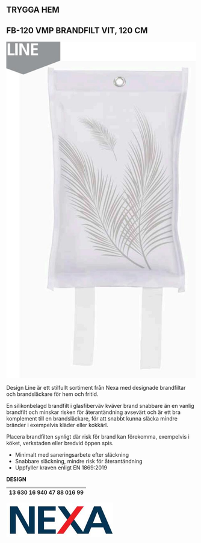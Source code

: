 ## **TRYGGA HEM**

## **FB-120 VMP** BRANDFILT VIT, 120 CM

![](images/_page_0_Picture_2.jpeg)

Design Line är ett stilfullt sortiment från Nexa med designade brandfiltar och brandsläckare för hem och fritid.

En silikonbelagd brandfilt i glasfiberväv kväver brand snabbare än en vanlig brandfilt och minskar risken för återantändning avsevärt och är ett bra komplement till en brandsläckare, för att snabbt kunna släcka mindre bränder i exempelvis kläder eller kokkärl.

Placera brandfilten synligt där risk för brand kan förekomma, exempelvis i köket, verkstaden eller bredvid öppen spis.

- Minimalt med saneringsarbete efter släckning
- Snabbare släckning, mindre risk för återantändning
- Uppfyller kraven enligt EN 1869:2019

**DESIGN**

| 13 630   16 940 47   88 016 99 |
|--------------------------------|

![](images/_page_0_Picture_11.jpeg)